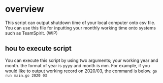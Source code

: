 # overview
This script can output shutdown time of your local computer onto csv file.
You can use this file for inputting your monthly working time onto systems such as TeamSpirit. (WIP)

## hou to execute script
You can execute this script by using two arguments; your working year and month.
the format of year is yyyy and month is mm.
For example, if you would like to output working record on 2020/03, the command is below.
`go run main.go 2020 03`
